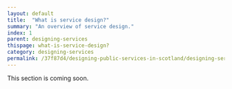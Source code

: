 ```yaml
---
layout: default
title:  "What is service design?"
summary: "An overview of service design."
index: 1
parent: designing-services
thispage: what-is-service-design?
category: designing-services
permalink: /37f87d4/designing-public-services-in-scotland/designing-services/what-is-service-design?/
---
```


This section is coming soon.
